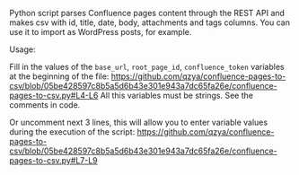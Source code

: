Python script parses Confluence pages content through the REST API and makes csv with id, title, date, body, attachments and tags columns. You can use it to import as WordPress posts, for example. 

Usage:

Fill in the values of the `base_url`, `root_page_id`, `confluence_token` variables at the beginning of the file:
https://github.com/qzya/confluence-pages-to-csv/blob/05be428597c8b5a5d6b43e301e943a7dc65fa26e/confluence-pages-to-csv.py#L4-L6 
All this variables must be strings. See the comments in code.

Or uncomment next 3 lines, this will allow you to enter variable values during the execution of the script:
https://github.com/qzya/confluence-pages-to-csv/blob/05be428597c8b5a5d6b43e301e943a7dc65fa26e/confluence-pages-to-csv.py#L7-L9
